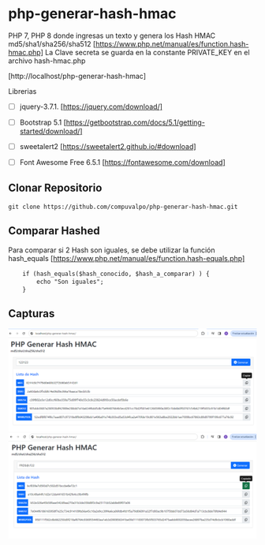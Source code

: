 # php-generar-hash-hmac
PHP 7, PHP 8 donde ingresas un texto y genera los Hash HMAC md5/sha1/sha256/sha512 [https://www.php.net/manual/es/function.hash-hmac.php]
La Clave secreta se guarda en la constante PRIVATE_KEY en el archivo hash-hmac.php

[http://localhost/php-generar-hash-hmac]

Librerias
- [ ] jquery-3.7.1. [https://jquery.com/download/]
- [ ] Bootstrap 5.1 [https://getbootstrap.com/docs/5.1/getting-started/download/]
- [ ] sweetalert2 [https://sweetalert2.github.io/#download]
- [ ] Font Awesome Free 6.5.1 [https://fontawesome.com/download]


## Clonar Repositorio
```
git clone https://github.com/compuvalpo/php-generar-hash-hmac.git
```

## Comparar Hashed
Para comparar si 2 Hash son iguales, se debe utilizar la función hash_equals [https://www.php.net/manual/es/function.hash-equals.php]
```
	if (hash_equals($hash_conocido, $hash_a_comparar) ) {
        echo "Son iguales";
    }
```

## Capturas
![Ejemplo 1](capturas/ejemplo_1.png)
![Ejemplo 2](capturas/ejemplo_2.png)